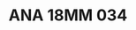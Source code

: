 ---
title: ANA 18MM 034
date: 
draft: false

# descripcion
description : Anillo de plata 925 y nácar

materials: Plata 925

color: 

dimensions: 18mm diámetro

code: 05-29-1300

type: "Anillos"

categories: []

price: $14.510,00

price_eftvo: $12.330,00

# Images
# first image will be shown in the product page
images:
  # - image: "images/path_to_image"
  # La ubicacion de las imagenes es imagenes/Anillos/Anillos.Nácar/05-29-1300-ana-18mm-034
  - image: "./images/anillos/nácar/05-29-1300-ana-18mm-034.jpg"
---